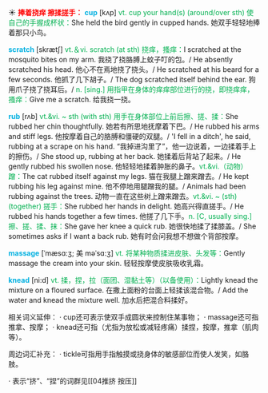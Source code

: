 ☀ <font color="red">**捧着挠痒 擦揉搓手：**</font>
<font color="sky blue">**cup**</font> [kʌp] 
<font color="#00b050">vt. cup your hand(s) (around/over sth) 使自己的手握成杯状：</font>She held the bird gently in cupped hands. 她双手轻轻地捧着那只小鸟。

<font color="sky blue">**scratch**</font> [skrætʃ] 
<font color="#00b050">vt.＆vi. scratch (at sth) 挠痒，搔痒：</font>I scratched at the mosquito bites on my arm. 我挠了挠胳膊上蚊子叮的包。/ He absently scratched his head. 他心不在焉地挠了挠头。/ He scratched at his beard for a few seconds. 他抓了几下胡子。/ The dog scratched itself behind the ear. 狗用爪子挠了挠耳后。/ <font color="#00b050">n. [sing.] 用指甲在身体的痒痒部位进行的挠，即挠痒痒，搔痒：</font>Give me a scratch. 给我挠一挠。
                      
<font color="sky blue">**rub**</font> [rʌb]
<font color="#00b050">vt.&vi. ~ sth (with sth) 用手在身体部位上前后擦、搓、揉：</font>She rubbed her chin thoughtfully. 她若有所思地抚摩着下巴。/ He rubbed his arms and stiff legs. 他按摩着自己的胳膊和僵硬的双腿。/ 'I fell in a ditch', he said, rubbing at a scrape on his hand. “我掉进沟里了”，他一边说着，一边揉着手上的擦伤。/ She stood up, rubbing at her back. 她揉着后背站了起来。/ He gently rubbed his swollen nose. 他轻轻地揉着肿胀的鼻子。<font color="#00b050">vt.&vi.（动物）蹭：</font>The cat rubbed itself against my legs. 猫在我腿上蹭来蹭去。/ He kept rubbing his leg against mine. 他不停地用腿蹭我的腿。/ Animals had been rubbing against the trees. 动物一直在这些树上蹭来蹭去。<font color="#00b050">vt.&vi. ~ (sth) (together) 搓手：</font>She rubbed her hands in delight. 她高兴得直搓手。/ He rubbed his hands together a few times. 他搓了几下手。<font color="#00b050">n. [C, usually sing.] 擦、搓、揉、抹：</font>She gave her knee a quick rub. 她很快地揉了揉膝盖。/ She sometimes asks if I want a back rub. 她有时会问我想不想做个背部按摩。
           
<font color="sky blue">**massage**</font> [ˈmæsɑ:ʒ; 美 məˈsɑ:ʒ]
<font color="#00b050">vt. 将某种物质揉进皮肤、头发等：</font>Gently massage the cream into your skin. 轻轻按摩使皮肤吸收乳霜。
           
<font color="sky blue">**knead**</font> [ni:d]
<font color="#00b050">vt. 揉，捏，拉（面团、湿黏土等）（以备使用）：</font>Lightly knead the mixture on a floured surface. 在撒上面粉的台面上轻揉该混合物。/ Add the water and knead the mixture well. 加水后把混合料揉好。

相关词义延伸：
· cup还可表示使双手成圆状来控制住某事物；
· massage还可指推拿、按摩；
· knead还可指（尤指为放松或减轻疼痛）揉捏，按摩，推拿（肌肉等）。

周边词汇补充：
· tickle可指用手指触摸或挠身体的敏感部位而使人发笑，如胳肢。

· 表示“挤”、“捏”的词群见[[04推挤 按压]]
